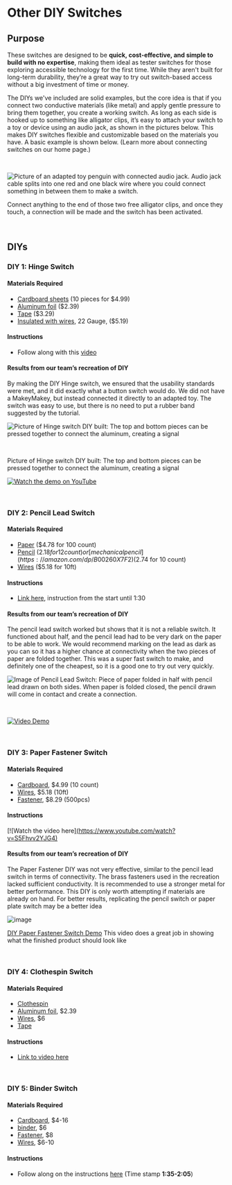 # Other DIY Switches

## Purpose
These switches are designed to be **quick, cost-effective, and simple to build with no expertise**, making them ideal as tester switches for those exploring accessible technology for the first time. While they aren't built for long-term durability, they’re a great way to try out switch-based access without a big investment of time or money.

The DIYs we've included are solid examples, but the core idea is that if you connect two conductive materials (like metal) and apply gentle pressure to bring them together, you create a working switch. As long as each side is hooked up to something like alligator clips, it’s easy to attach your switch to a toy or device using an audio jack, as shown in the pictures below. This makes DIY switches flexible and customizable based on the materials you have. A basic example is shown below. (Learn more about connecting switches on our home page.)

<br>

![Picture of an adapted toy penguin with connected audio jack. Audio jack cable splits into one red and one black wire where you could connect something in between them to make a switch.](https://github.com/user-attachments/assets/af74b76b-73ea-4e49-a0c0-24d15224314b)

Connect anything to the end of those two free alligator clips, and once they touch, a connection will be made and the switch has been activated.

<br>

## DIYs

### **DIY 1: Hinge Switch**

#### Materials Required

* [Cardboard sheets](https://amazon.com/dp/B0B6GK2MFD) (10 pieces for $4.99)  
* [Aluminum foil](https://amazon.com/dp/B005GPJCHQ) ($2.39)  
* [Tape](https://www.fredmeyer.com/p/scotch-shipping-heavy-duty-packaging-tape/0005113164204) ($3.29)
* [Insulated with wires](https://amazon.com/dp/B0B9JCJMNP), 22 Gauge, ($5.19)

#### Instructions

* Follow along with this [video](https://www.youtube.com/watch?v=iiRKsngjB2A)

#### Results from our team’s recreation of DIY

By making the DIY Hinge switch, we ensured that the usability standards were met, and it did exactly what a button switch would do. We did not have a MakeyMakey, but instead connected it directly to an adapted toy. The switch was easy to use, but there is no need to put a rubber band suggested by the tutorial. 

![Picture of Hinge switch DIY built: The top and bottom pieces can be pressed together to connect the aluminum, creating a signal](https://github.com/user-attachments/assets/070e0e8e-5f1d-4ba7-8091-595d0ed1ce05)

<br>

Picture of Hinge switch DIY built: The top and bottom pieces can be pressed together to connect the aluminum, creating a signal 

[![Watch the demo on YouTube](https://www.youtube.com/embed/5_UZgxYl_HY)](https://www.youtube.com/embed/5_UZgxYl_HY)

<br>

### **DIY 2: Pencil Lead Switch**

#### Materials Required

* [Paper](https://amazon.com/dp/B0017OHG1O) ($4.78 for 100 count)   
* [Pencil](https://amazon.com/dp/B002EEYT34) ($2.18 for 12 count) or [mechanical pencil](https://amazon.com/dp/B00260X7F2)  ($2.74 for 10 count)  
* [Wires](https://amazon.com/dp/B0B9JCJMNP) ($5.18 for 10ft)


#### Instructions

* [Link here](https://www.youtube.com/watch?v=DxFPA0QiPro), instruction from the start until 1:30

#### Results from our team’s recreation of DIY

The pencil lead switch worked but shows that it is not a reliable switch. It functioned about half, and the pencil lead had to be very dark on the paper to be able to work. We would recommend marking on the lead as dark as you can so it has a higher chance at connectivity when the two pieces of paper are folded together. This was a super fast switch to make, and definitely one of the cheapest, so it is a good one to try out very quickly. 

![Image of Pencil Lead Switch: Piece of paper folded in half with pencil lead drawn on both sides. When paper is folded closed, the pencil drawn will come in contact and create a connection.](https://github.com/user-attachments/assets/0a8b34c1-dcbe-4e59-aa70-25b75d58b0e7)

<br> 


[![Video Demo](https://youtu.be/eOfNpFngojk)](https://youtu.be/eOfNpFngojk)

<br>

### **DIY 3: Paper Fastener Switch**

#### Materials Required

* [Cardboard](https://www.amazon.com/dp/B0B6GK2MFD), $4.99 (10 count)  
* [Wires](https://www.amazon.com/dp/B0B9JCJMNP), $5.18 (10ft)  
* [Fastener](https://www.amazon.com/Fasteners-Crafting-Decorative-Scrapbooking-Supplies/dp/B08BKGLB16?th=1), $8.29 (500pcs)


#### Instructions
[![Watch the video here][(https://www.youtube.com/watch?v=S5Fhvv2YJG4)](https://www.youtube.com/watch?v=S5Fhvv2YJG4)

#### Results from our team’s recreation of DIY
The Paper Fastener DIY was not very effective, similar to the pencil lead switch in terms of connectivity. The brass fasteners used in the recreation lacked sufficient conductivity. It is recommended to use a stronger metal for better performance. This DIY is only worth attempting if materials are already on hand. For better results, replicating the pencil switch or paper plate switch may be a better idea

![image](https://github.com/user-attachments/assets/99b2b88f-c62e-48eb-9df3-0de121345528)

[DIY Paper Fastener Switch Demo](https://www.youtube.com/watch?v=is0tJSbBWkk) This video does a great job in showing what the finished product should look like


<br> 

### **DIY 4: Clothespin Switch**

#### Materials Required

* [Clothespin](https://www.safeway.com/shop/product-details.970002266.html)  
* [Aluminum foil](https://amazon.com/dp/B005GPJCHQ), $2.39  
* [Wires](https://amazon.com/dp/B0B9JCJMNP), $6  
* [Tape](https://www.fredmeyer.com/p/scotch-shipping-heavy-duty-packaging-tape/0005113164204)

#### Instructions

* [Link to video here](https://www.youtube.com/watch?v=z0MzCphWuLk)

<br> 

### **DIY 5: Binder Switch**

#### Materials Required

* [Cardboard](https://www.amazon.com/EcoSwift-Chipboard-Cardboard-Scrapbook-Scrapbooking/dp/B0B6GK2MFD/ref=sr_1_5?crid=1P2830NFZH4PE&dib=eyJ2IjoiMSJ9.xximf4qVenL0nm7v5zeOL50_3RFNSzQaT5nAJOM6TlU7AGMau8mGv8aeh9nOr-fXSd3a_THiEyR6QKF7wC-K3oDSk0EIB1DqjXPtm7K-lNZ_Ax83FaK-04MOjkH5FV6jQxHo3MY3oc6A7Jt9cKF4cDMfE2763-vUhV3BMdNS7y2WDQwaPKddBmiv30vY1sTHecLlHtkXuvodcNnpSiFFGFCc8voHLNa-WO5n5GUgQG22OPUBm8ZVhcwn6l4anS0t7J2wI1kKYB-VE79j6hE6fPOx6W6kWCabJWE6n0AbWTs.nVQFIS89bJGewWPkler8MlUx5kzKJULGFVamDgfZnQA&dib_tag=se&keywords=cardboard&qid=1743809198&sprefix=cardboard+%2Caps%2C166&sr=8-5), $4-16  
* [binder](https://amazon.com/dp/B09W5BFJSB), $6  
* [Fastener](https://www.amazon.com/Fasteners-Crafting-Decorative-Scrapbooking-Supplies/dp/B08BKGLB16/ref=sr_1_7?crid=1V0UVWOUGISRR&dib=eyJ2IjoiMSJ9.7Qk-fExGaz5aI9jaodqBYf7DJmFU9Fc2tWMTbPsK4fas3iBHp6Dq3HDiHZh4bZRLnOODoNPMeFygOdxRdbnUD3Rkg_MeNQrXY2SgdtsVLIJx44vLXTguEHRUvO9pN0n99bYbEAakXe5KawwearxZwTC1m4UWSYWKF8FCxER-VbobBXz83PveI6bYDu2mYXwq_jEoPJVyIGzpM4xiibNzCAXTUtB5cMyj5-wAG7EPeaVTRV45wiSjd8G03otdRIwqUkWpRXAoaEaqATl2zSUJZhMcvIrLm7Wu0k_OfkhXP7c.k6z7qDcaBTaD7EdosrtcMdPeT4pFowmOXBgNhnQygrs&dib_tag=se&keywords=fastner&qid=1743809674&sprefix=fastner%2B%2Caps%2C163&sr=8-7&th=1), $8  
* [Wires](https://amazon.com/dp/B0B9JCJMNP), $6-10

#### Instructions

* Follow along on the instructions [here](https://www.youtube.com/watch?v=DxFPA0QiPro) (Time stamp **1:35-2:05**)
